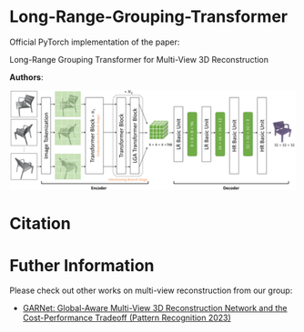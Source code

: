 # Long-Range-Grouping-Transformer
Official PyTorch implementation of the paper: 

Long-Range Grouping Transformer for Multi-View 3D Reconstruction

**Authors**: 

<img src="./imgs/LRGT-Networks.png" width="900"/>

# Citation


# Futher Information

Please check out other works on multi-view reconstruction from our group:
- [GARNet: Global-Aware Multi-View 3D Reconstruction Network and the Cost-Performance Tradeoff (Pattern Recognition 2023)](https://github.com/GaryZhu1996/GARNet)
